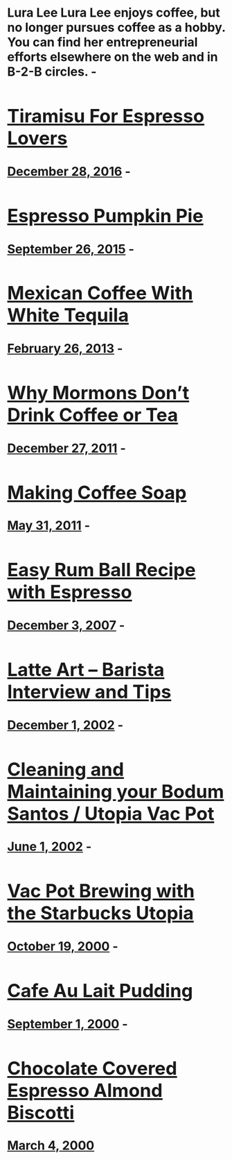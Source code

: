 # Lura Lee Lura Lee enjoys coffee, but no longer pursues coffee as a hobby. You can find her entrepreneurial efforts elsewhere on the web and in B-2-B circles. - [<h2>Tiramisu For Espresso Lovers</h2>December 28, 2016](https://ineedcoffee.com/tiramisu-for-espresso-lovers/) - [<h2>Espresso Pumpkin Pie</h2>September 26, 2015](https://ineedcoffee.com/espresso-pumpkin-pie/) - [<h2>Mexican Coffee With White Tequila</h2>February 26, 2013](https://ineedcoffee.com/mexican-coffee-with-white-tequila/) - [<h2>Why Mormons Don’t Drink Coffee or Tea</h2>December 27, 2011](https://ineedcoffee.com/why-mormons-dont-drink-coffee-or-tea/) - [<h2>Making Coffee Soap</h2>May 31, 2011](https://ineedcoffee.com/making-coffee-soap/) - [<h2>Easy Rum Ball Recipe with Espresso</h2>December 3, 2007](https://ineedcoffee.com/easy-rum-ball-recipe-with-espresso/) - [<h2>Latte Art – Barista Interview and Tips</h2>December 1, 2002](https://ineedcoffee.com/latte-art-barista-interview-and-tips/) - [<h2>Cleaning and Maintaining your Bodum Santos / Utopia Vac Pot</h2>June 1, 2002](https://ineedcoffee.com/cleaning-and-maintaining-your-bodum-santos-utopia-vac-pot/) - [<h2>Vac Pot Brewing with the Starbucks Utopia</h2>October 19, 2000](https://ineedcoffee.com/vac-pot-brewing-with-the-starbucks-utopia/) - [<h2>Cafe Au Lait Pudding</h2>September 1, 2000](https://ineedcoffee.com/cafe-au-lait-pudding/) - [<h2>Chocolate Covered Espresso Almond Biscotti</h2>March 4, 2000](https://ineedcoffee.com/chocolate-covered-espresso-almond-biscotti/)